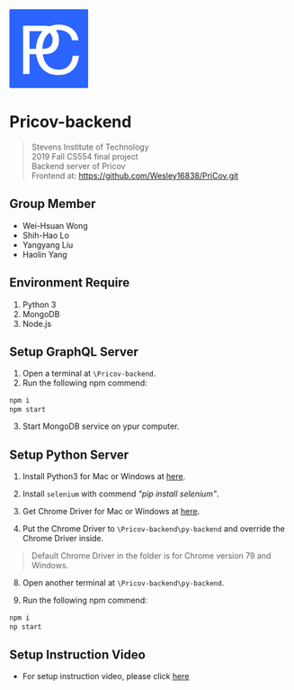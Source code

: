 <img src="./favicon@2x.png" title="FVCproductions" alt="FVCproductions">

# Pricov-backend
> Stevens Institute of Technology  
> 2019 Fall CS554 final project  
> Backend server of Pricov  
> Frontend at: https://github.com/Wesley16838/PriCov.git

## Group Member
- Wei-Hsuan Wong
- Shih-Hao Lo
- Yangyang Liu
- Haolin Yang

## Environment Require
1. Python 3
2. MongoDB
3. Node.js

## Setup GraphQL Server

1. Open a terminal at `\Pricov-backend`.
2. Run the following npm commend:
```
npm i
npm start
```
3. Start MongoDB service on ypur computer.

## Setup Python Server

1. Install Python3 for Mac or Windows at [here](https://www.python.org/downloads/).

2. Install `selenium` with commend *"pip install selenium"*.

6. Get Chrome Driver for Mac or Windows at [here](https://chromedriver.chromium.org/downloads).

7.  Put the Chrome Driver to `\Pricov-backend\py-backend` and override the Chrome Driver inside.

> Default Chrome Driver in the folder is for Chrome version 79 and Windows.

8. Open another terminal at `\Pricov-backend\py-backend`.

9. Run the following npm commend:
```
npm i
np start
``` 

## Setup Instruction Video

- For setup instruction video, please click [here](https://youtu.be/8mE1I3tATXo) 